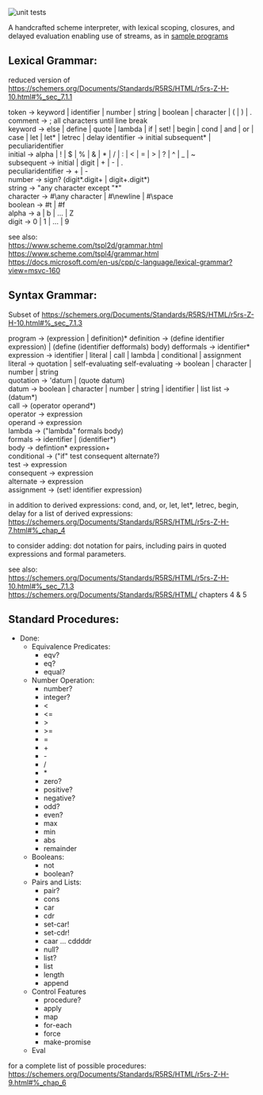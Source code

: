 
![unit tests](https://github.com/mhmdk/my-scheme/actions/workflows/main.yml/badge.svg)

A handcrafted scheme interpreter, with lexical scoping, closures, and delayed evaluation enabling use of streams, as in [sample programs](sample_programs)

## Lexical Grammar:
reduced version of https://schemers.org/Documents/Standards/R5RS/HTML/r5rs-Z-H-10.html#%_sec_7.1.1  

token -> keyword | identifier | number | string | boolean | character | ( | ) | .  
comment -> ; all characters until line break  
keyword -> else | define | quote | lambda | if | set! | begin | cond | and | or | case | let | let* | letrec | delay
identifier -> initial subsequent* | peculiaridentifier  
initial -> alpha | ! | $ | % | & | * | / | : | < | = | > | ? | ^ | _ | ~  
subsequent -> initial | digit | + | - | .  
peculiaridentifier -> + | -  
number -> sign? (digit*.digit+ | digit+.digit*)  
string -> "any character except "*"    
character -> #\any character | #\newline | #\space  
boolean -> #t | #f  
alpha -> a | b | ... | Z  
digit -> 0 | 1 | ... | 9  

see also:  
https://www.scheme.com/tspl2d/grammar.html  
https://www.scheme.com/tspl4/grammar.html  
https://docs.microsoft.com/en-us/cpp/c-language/lexical-grammar?view=msvc-160  


## Syntax Grammar: 
Subset of https://schemers.org/Documents/Standards/R5RS/HTML/r5rs-Z-H-10.html#%_sec_7.1.3  

program -> (expression | definition)*
definition -> (define identifier expression) | (define (identifier defformals) body)
defformals -> identifier*
expression -> identifier | literal | call | lambda | conditional | assignment
literal -> quotation | self-evaluating
self-evaluating -> boolean | character | number | string  
quotation -> 'datum | (quote datum)  
datum -> boolean | character | number | string | identifier | list
list -> (datum*)   
call -> (operator operand*)  
operator -> expression  
operand -> expression  
lambda -> ("lambda" formals body)  
formals -> identifier | (identifier*)   
body -> defintion* expression+  
conditional -> ("if" test consequent alternate?)  
test -> expression  
consequent -> expression  
alternate -> expression  
assignment -> (set! identifier expression)

in addition to derived expressions: cond, and, or, let, let*, letrec, begin, delay
for a list of derived expressions: https://schemers.org/Documents/Standards/R5RS/HTML/r5rs-Z-H-7.html#%_chap_4

to consider adding:
dot notation for pairs, including pairs in quoted expressions and formal parameters.  

see also:  
https://schemers.org/Documents/Standards/R5RS/HTML/r5rs-Z-H-10.html#%_sec_7.1.3  
https://schemers.org/Documents/Standards/R5RS/HTML/ chapters 4 & 5  


## Standard Procedures:

* Done:
  * Equivalence Predicates:
    - eqv?
    - eq?
    - equal?
  * Number Operation:
    - number?
    - integer?
    - <
    - <=
    - \>
    - \>=
    - =
    - \+
    - \-
    - \/
    - \*
    - zero?
    - positive?
    - negative?
    - odd?
    - even?
    - max
    - min
    - abs
    - remainder
  * Booleans:
    - not
    - boolean?
  * Pairs and Lists:
    - pair?
    - cons
    - car
    - cdr
    - set-car!
    - set-cdr!
    - caar ... cddddr
    - null?
    - list?
    - list
    - length
    - append
  * Control Features
    - procedure?
    - apply
    - map
    - for-each
    - force
    - make-promise
  * Eval
  
for a complete list of possible procedures: https://schemers.org/Documents/Standards/R5RS/HTML/r5rs-Z-H-9.html#%_chap_6
        